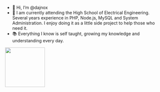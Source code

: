 - 👋 Hi, I’m @dajnox
- 👀 I am currently attending the High School of Electrical Engineering. Several years experience in PHP, Node.js, MySQL and System Administration. I enjoy doing it as a little side project to help those who need it.
- 📚 Everything I know is self taught, growing my knowledge and understanding every day.

<img height="130" src="https://github-readme-stats.vercel.app/api/top-langs/?username=dajnox&langs_count=5&layout=compact">
